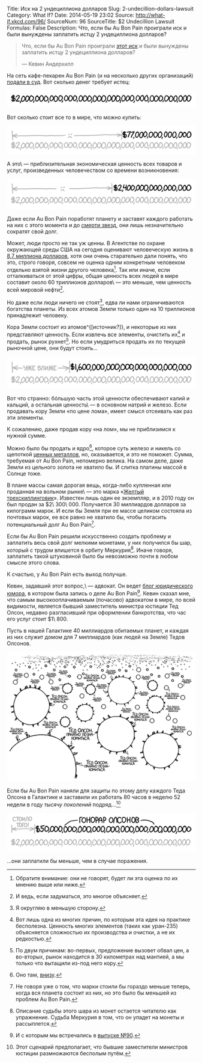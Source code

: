 Title: Иск на 2 ундециллиона долларов
Slug: 2-undecillion-dollars-lawsuit
Category: What If?
Date: 2014-05-19 23:02
Source: http://what-if.xkcd.com/96/
SourceNum: 96
SourceTitle: $2 Undecillion Lawsuit
Formulas: False
Description: Что, если бы Au Bon Pain проиграли иск и были вынуждены заплатить истцу 2 ундециллиона долларов?

> Что, если бы Au Bon Pain проиграли [этот иск](http://www.loweringthebar.net/2014/05/2-undecillion-dollar-demand.html) и были вынуждены заплатить истцу 2 ундециллиона долларов?
>
> — Кевин Андерхилл

На сеть кафе-пекарен Au Bon Pain (и на несколько других организаций) [подали в суд](http://www.loweringthebar.net/2014/05/2-undecillion-dollar-demand.html). Вот сколько денег требует истец:

![](/uploads/096-2-undecillion-dollars-lawsuit/1ud.png "(в натуральную величину)")

Вот сколько стоит все то в мире, что можно купить:

![](/uploads/096-2-undecillion-dollars-lawsuit/world.png "(по большей части в натуральную величину, но некоторые нули маловаты)")

А это\ — приблизительная экономическая ценность всех товаров и услуг, произведенных человечеством со времени возникновения:

![](/uploads/096-2-undecillion-dollars-lawsuit/gwp.png "(Источник: xkcd.com/980, нижний правый угол)")

Даже если Au Bon Pain поработят планету и заставят каждого работать на них с этого момента и до [смерти звезд](http://en.wikipedia.org/wiki/The_Five_Ages_of_the_Universe#Stelliferous_Era), они лишь незначительно сократят свой долг.

Может, люди просто не так уж ценны. В Агентстве по охране окружающей среды США на сегодня оценивают человеческую жизнь в [8,7 миллиона долларов](http://yosemite.epa.gov/EE%5Cepa%5Ceed.nsf/webpages/MortalityRiskValuation.html#means), хотя они очень старательно дали понять, что это, строго говоря, совсем не оценка одним конкретным человеком отдельно взятой жизни другого человека[^1]. Так или иначе, если отталкиваться от этой цифры, общая ценность всех людей в мире составит около 60 триллионов долларов\ — это меньше, чем ценность всей мировой нефти[^2].

[^1]: Обратите внимание: они не говорят, будет ли эта оценка по их мнению выше или ниже.
[^2]: И ведь, если задуматься, это многое объясняет.

Но даже если люди ничего не стоят[^3], едва ли нами ограничиваются богатства планеты. Из всех атомов Земли только один на 10 триллионов принадлежит человеку.

[^3]: Я округляю в меньшую сторону.

Кора Земли состоит из атомов^{[источник?]}, и некоторые из них представляют ценность. Если извлечь все элементы, очистить их[^4] и продать, рынок рухнет[^5]. Но если умудриться продать их по текущей рыночной цене, они будут стоить…

[^4]: Вот лишь одна из многих причин, по которым эта идея на практике бесполезна. Ценность многих элементов (таких как уран-235) объясняется сложностью их производства и очистки, а не их редкостью.
[^5]: По двум причинам: во-первых, предложение вызовет обвал цен, а во-вторых, рынок находится в 30 километрах над мантией, а мы только что вытащили из-под него кору.

![](/uploads/096-2-undecillion-dollars-lawsuit/crust_ru.png "Никаких гарантий.")

Вот что странно: бóльшую часть этой ценности обеспечивают калий и кальций, а остальная ценность\ — в основном натрий и железо. Если продавать кору Земли «по цене лома», имеет смысл отсеивать как раз эти элементы.

К сожалению, даже продав кору «на лом», мы не приблизимся к нужной сумме.

Можно было бы продать и ядро[^6], которое суть железо и никель со щепоткой [ценных металлов](http://discovermagazine.com/2006/sep/innerfortknox), но, оказывается, и это не поможет. Сумма, требуемая от Au Bon Pain, непомерно велика. На самом деле, даже Земли из цельного золота не хватило бы. И слитка платины массой в Солнце тоже.

[^6]: Оно там, [внизу](http://xkcd.com/913/).

В плане массы самая дорогая вещь, когда-либо купленная или проданная на вольном рынке\ — это марка «[Желтый трехскиллинговик](http://ru.wikipedia.org/wiki/Жёлтый_трёхскиллинговик)». Известен лишь один ее экземпляр, и в 2010 году он был продан за \$2\ 300\ 000. Получается 30 миллиардов долларов за килограмм марок. И если бы Земля при ее массе целиком состояла из почтовых марок, ее все равно не хватило бы, чтобы погасить потенциальный долг Au Bon Pain[^7].

[^7]: Не говоря уже о том, что марки стоили бы гораздо меньше теперь, когда вся планета состоит из них, но это было бы меньшей из проблем Au Bon Pain.

Если бы Au Bon Pain решили искусственно создать проблему и заплатить весь свой долг мелкими монетами, у них получился бы шар, который с трудом впишется в орбиту Меркурия[^8]. Иначе говоря, заплатить такой штуковиной было бы невозможно почти в любом смысле этого слова.

[^8]: Описание судьбы этого шара из монет остается читателю как упражнение. Судьба Меркурия в том, что он упадет на монеты и рассыплется.

К счастью, у Au Bon Pain есть выход получше.

Кевин, задавший этот вопрос,\ — адвокат. Он ведет [блог юридического юмора](http://www.loweringthebar.net/), в котором была запись о деле Au Bon Pain[^9]. Кевин сказал мне, что самым высокооплачиваемым (почасово) адвокатом в мире, по всей видимости, является бывший заместитель министра юстиции Тед Олсон, недавно разгласивший при оформлении банкротства, что час его услуг стоит \$1\ 800.

[^9]: И с которым мы встречались в [выпуске №90](/great-tree-great-axe/).

Пусть в нашей Галактике 40 миллиардов обитаемых планет, и каждая из них служит домом для 7 миллиардов (как людей на Земле) Тедов Олсонов.

![](/uploads/096-2-undecillion-dollars-lawsuit/olson_ru.png "— Тэб Олсаб. Приятно познакомиться.\ — О, боже, у нас тут мутация.")

Если бы Au Bon Pain наняли для защиты по этому делу каждого Теда Олсона в Галактике и заставили их работать 80 часов в неделю 52 недели в году _тысячу поколений_ подряд…[^10]

[^10]: Этот сценарий предполагает, что бывшие заместители министров юстиции размножаются бесполым путём.

![](/uploads/096-2-undecillion-dollars-lawsuit/final_ru.png "Хотите знать будущее? Представьте себе вечное «Тед Олсон. Приятно познакомиться».")

…они заплатили бы меньше, чем в случае поражения.
